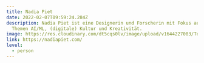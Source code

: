 ```yaml
---
title: Nadia Piet
date: 2022-02-07T09:59:24.284Z
description: Nadia Piet ist eine Designerin und Forscherin mit Fokus auf die
  Themen AI/ML, (digitale) Kultur und Kreativität.
image: https://res.cloudinary.com/dt5cqs0lv/image/upload/v1644227003/Tools/Personen/Screenshot_2022-02-07_at_10-41-07_Nadia_Piet_Exploring_Design_Tech_Data_and_Digital_Culture_gohzwk.jpg
link: https://nadiapiet.com/
level:
  - person
---
```


